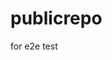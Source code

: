# publicrepo
for e2e test













































































































































































































































































































































































































































































































































































































































